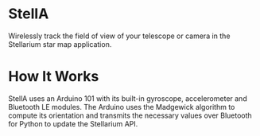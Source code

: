 # StellA
Wirelessly track the field of view of your telescope or camera in the Stellarium star map
application.

# How It Works
StellA uses an Arduino 101 with its built-in gyroscope, accelerometer and
Bluetooth LE modules. The Arduino uses the Madgewick algorithm to compute its
orientation and transmits the necessary values over Bluetooth for Python to
update the Stellarium API.
